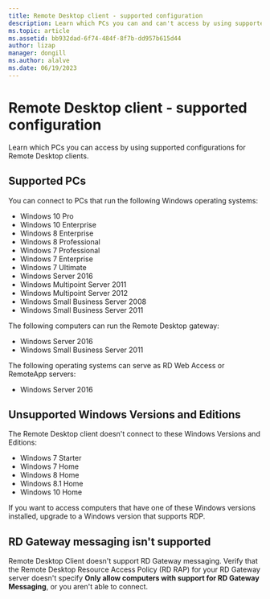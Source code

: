 ```yaml
---
title: Remote Desktop client - supported configuration
description: Learn which PCs you can and can't access by using supported configurations for Remote Desktop clients.
ms.topic: article
ms.assetid: bb932dad-6f74-484f-8f7b-dd957b615d44
author: lizap
manager: dongill
ms.author: alalve
ms.date: 06/19/2023
---
```


# Remote Desktop client - supported configuration

Learn which PCs you can access by using supported configurations for Remote Desktop clients.

## Supported PCs

You can connect to PCs that run the following Windows operating systems:

- Windows 10 Pro
- Windows 10 Enterprise
- Windows 8 Enterprise
- Windows 8 Professional
- Windows 7 Professional
- Windows 7 Enterprise
- Windows 7 Ultimate
- Windows Server 2016
- Windows Multipoint Server 2011
- Windows Multipoint Server 2012
- Windows Small Business Server 2008
- Windows Small Business Server 2011

The following computers can run the Remote Desktop gateway:

- Windows Server 2016
- Windows Small Business Server 2011

The following operating systems can serve as RD Web Access or RemoteApp servers:

- Windows Server 2016

## Unsupported Windows Versions and Editions

The Remote Desktop client doesn't connect to these Windows Versions and Editions:

- Windows 7 Starter
- Windows 7 Home
- Windows 8 Home
- Windows 8.1 Home
- Windows 10 Home

If you want to access computers that have one of these Windows versions installed, upgrade to a Windows version that supports RDP.

## RD Gateway messaging isn't supported

Remote Desktop Client doesn't support RD Gateway messaging. Verify that the Remote Desktop Resource Access Policy (RD RAP) for your RD Gateway server doesn't specify **Only allow computers with support for RD Gateway Messaging**, or you aren't able to connect.
